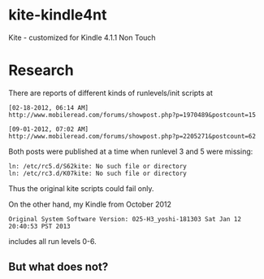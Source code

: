kite-kindle4nt
==============

Kite - customized for Kindle 4.1.1 Non Touch

# Research

There are reports of different kinds of runlevels/init scripts at 

```
[02-18-2012, 06:14 AM]
http://www.mobileread.com/forums/showpost.php?p=1970489&postcount=15

[09-01-2012, 07:02 AM]
http://www.mobileread.com/forums/showpost.php?p=2205271&postcount=62
```

Both posts were published at a time when runlevel 3 and 5 were missing:

```
ln: /etc/rc5.d/S62kite: No such file or directory
ln: /etc/rc3.d/K07kite: No such file or directory
```

Thus the original kite scripts could fail only.

On the other hand, my Kindle from October 2012

```
Original System Software Version: 025-H3_yoshi-181303 Sat Jan 12 20:40:53 PST 2013
```

includes all run levels 0-6.

## But what does not?






